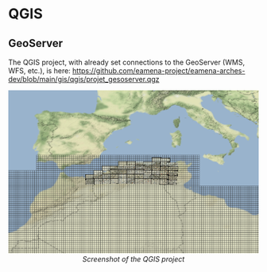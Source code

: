 # QGIS

## GeoServer

The QGIS project, with already set connections to the GeoServer (WMS, WFS, etc.), is here: https://github.com/eamena-project/eamena-arches-dev/blob/main/gis/qgis/projet_gesoserver.qgz

<p align="center">
  <img alt="img-name" src="../../www/gis-qgis-geoserver-example.png" width="700">
  <br>
    <em>Screenshot of the QGIS project</em>
</p>

